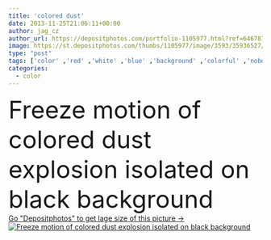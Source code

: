 ```yaml
---
title: 'colored dust'
date: 2013-11-25T21:06:11+00:00
author: jag_cz
author_url: https://depositphotos.com/portfolio-1105977.html?ref=64678756
image: https://st.depositphotos.com/thumbs/1105977/image/3593/35936527/api_thumb_450.jpg?forcejpeg=true
type: "post"
tags: ['color' ,'red' ,'white' ,'blue' ,'background' ,'colorful' ,'nobody' ,'isolated' ,'closeup' ,'abstract' ,'texture' ,'blooming' ,'spray' ,'black' ,'ink' ,'paint' ,'splash' ,'violet' ,'easter' ,'explosion' ,'creative' ,'purple' ,'wallpaper' ,'clouds' ,'ash' ,'splatter' ,'dust' ,'burst' ,'blackbackground' ,'Couleur' ,'chemicial' ,'abature' ]
categories: 
  - color
---
```

<div aling="center">
            <font size="60"> Freeze motion of colored dust explosion isolated on black background</font>   
</div>
<div>
    <a href='https://st.depositphotos.com/thumbs/1105977/image/3593/35936527/api_thumb_450.jpg?forcejpeg=true?ref=64678756' target=_blank > Go "Depositphotos" to get lage size of this picture ->
        <img href='https://st.depositphotos.com/thumbs/1105977/image/3593/35936527/api_thumb_450.jpg?forcejpeg=true?ref=64678756' src='https://st.depositphotos.com/1105977/3593/i/950/depositphotos_35936527-stock-photo-colored-dust.jpg?forcejpeg=true' alt='Freeze motion of colored dust explosion isolated on black background' >
    </a>
</div>
